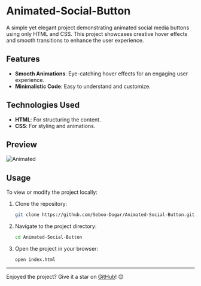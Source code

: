 # Animated-Social-Button
A simple yet elegant project demonstrating animated social media buttons using only HTML and CSS. This project showcases creative hover effects and smooth transitions to enhance the user experience.

## Features

- **Smooth Animations**: Eye-catching hover effects for an engaging user experience.
- **Minimalistic Code**: Easy to understand and customize.

## Technologies Used

- **HTML**: For structuring the content.
- **CSS**: For styling and animations.

## Preview

![Animated](https://github.com/user-attachments/assets/541da486-f4fa-4df4-8b41-7037c69f9ab7)



## Usage

To view or modify the project locally:

1. Clone the repository:
    ```bash
    git clone https://github.com/Seboo-Dogar/Animated-Social-Button.git
    ```

2. Navigate to the project directory:
    ```bash
    cd Animated-Social-Button
    ```

3. Open the project in your browser:
    ```bash
    open index.html
    ```


---

Enjoyed the project? Give it a star on [GitHub](https://github.com/Seboo-Dogar/Animated-Social-Button.git)! 😊
